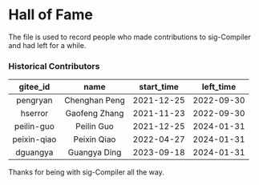 # Hall of Fame

The file is used to record people who made contributions to sig-Compiler and had left for a while.

### Historical Contributors
| gitee_id | name | start_time | left_time |
| :---: | :---: | :---: | :---: |
| pengryan | Chenghan Peng | 2021-12-25 | 2022-09-30 |
| hserror  | Gaofeng Zhang | 2021-11-23 | 2022-09-30 |
| peilin-guo | Peilin Guo  | 2021-12-25 | 2024-01-31 |
| peixin-qiao | Peixin Qiao | 2022-04-27 | 2024-01-31 |
| dguangya | Guangya Ding | 2023-09-18 | 2024-01-31 |

Thanks for being with sig-Compiler all the way.
